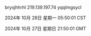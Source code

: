 brysjhhrhl 219.139.197.74 yqqlmgsycl

2024年 10月 28日 星期一 05:50:01 CST

2024年 10月 27日 星期日 21:50:01 GMT
